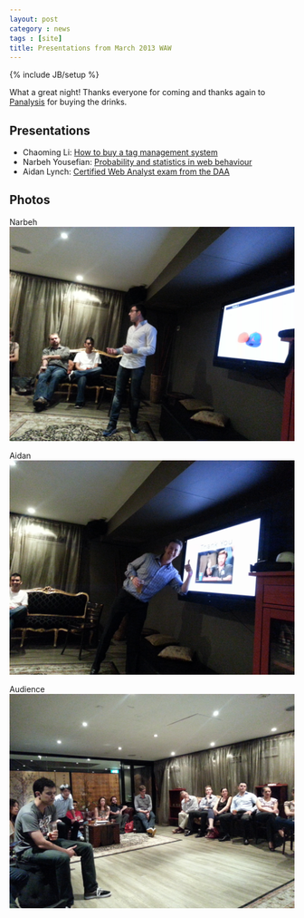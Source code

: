 ```yaml
---
layout: post
category : news
tags : [site]
title: Presentations from March 2013 WAW
---
```

{% include JB/setup %}

What a great night! Thanks everyone for coming and thanks again to [Panalysis](http://www.panalysis.com/) for buying the drinks.

Presentations
-------------

* Chaoming Li: [How to buy a tag management system](/assets/2013-03/Buying%20a%20tag%20management%20system%20solution.pdf)
* Narbeh Yousefian: [Probability and statistics in web behaviour](/assets/2013-03/Probability%20and%20statistics%20in%20web%20behaviour.pdf)
* Aidan Lynch: [Certified Web Analyst exam from the DAA](/assets/2013-03/Certified%20Web%20Analyst%20Exam.pdf)

Photos
------

Narbeh
<img src="/assets/2013-03/WAW_Narbeh.jpg" />

Aidan
<img src="/assets/2013-03/WAW_Aidan.jpg" />

Audience
<img src="/assets/2013-03/WAW_audience.jpg" />

